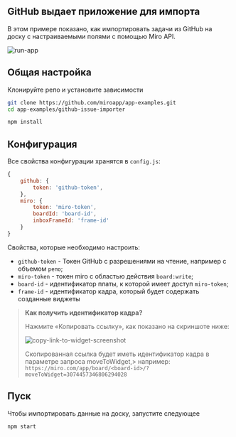 ## GitHub выдает приложение для импорта

В этом примере показано, как импортировать задачи из GitHub на доску с настраиваемыми полями с помощью Miro API.

<img src="images/run-app.gif" alt="run-app" />

## Общая настройка

Клонируйте репо и установите зависимости

```bash
git clone https://github.com/miroapp/app-examples.git
cd app-examples/github-issue-importer
```

```bash
npm install
```

## Конфигурация

Все свойства конфигурации хранятся в `config.js`:
```javascript
{
    github: {
        token: 'github-token',
    },
    miro: {
        token: 'miro-token',
        boardId: 'board-id',
        inboxFrameId: 'frame-id'
    }
}
```

Свойства, которые необходимо настроить:
- `github-token` - Токен GitHub с разрешениями на чтение, например с объемом `репо`;
- `miro-token` - токен miro с областью действия `board:write`;
- `board-id` - идентификатор платы, к которой имеет доступ `miro-token`;
- `frame-id` - идентификатор кадра, который будет содержать созданные виджеты

> **Как получить идентификатор кадра?**
> 
> Нажмите «Копировать ссылку», как показано на скриншоте ниже:
>
> <img src="images/tip-copy-link-to-widget.png" alt="copy-link-to-widget-screenshot" />
>
> Скопированная ссылка будет иметь идентификатор кадра в параметре запроса moveToWidget,> например: `https://miro.com/app/board/<board-id>/?moveToWidget=3074457346806294028`

## Пуск

Чтобы импортировать данные на доску, запустите следующее

```bash
npm start
```
